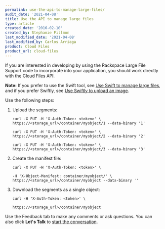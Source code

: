 ```yaml
---
permalink: use-the-api-to-manage-large-files/
audit_date: '2021-04-08'
title: Use the API to manage large files
type: article
created_date: '2016-02-10'
created_by: Stephanie Fillmon
last_modified_date: '2021-04-08'
last_modified_by: Carlos Arriaga
product: Cloud Files
product_url: cloud-files
---
```


If you are interested in developing by using the Rackspace Large File
Support code to incorporate into your application, you should work
directly with the Cloud Files API.

**Note:** If you prefer to use the Swift tool, see [Use Swift to manage large files](/support/how-to/use-swift-to-manage-large-files),
and if you prefer Swiftly, see [Use Swiftly to upload an image](/support/how-to/use-swiftly-to-upload-an-image).

Use the following steps:

1.  Upload the segments:

        curl -X PUT -H 'X-Auth-Token: <token>' \
        https://<storage_url>/container/myobject/1 --data-binary '1'

        curl -X PUT -H 'X-Auth-Token: <token>' \
        https://<storage_url>/container/myobject/2 --data-binary '2'

        curl -X PUT -H 'X-Auth-Token: <token>' \
        https://<storage_url>/container/myobject/3 --data-binary '3'

2.  Create the manifest file:

        curl -X PUT -H 'X-Auth-Token: <token>' \

        -H 'X-Object-Manifest: container/myobject/' \
        https://<storage_url>/container/myobject --data-binary ''

3.  Download the segments as a single object:

        curl -H 'X-Auth-Token: <token>' \

        https://<storage_url>/container/myobject

Use the Feedback tab to make any comments or ask questions. You can also click
**Let's Talk** to [start the conversation](https://www.rackspace.com/). 
